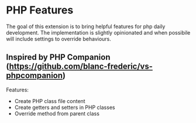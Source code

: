 PHP Features
=============
The goal of this extension is to bring helpful features for php daily development.
The implementation is slightly opinionated and when possibile will include settings to override behaviours.

Inspired by PHP Companion (https://github.com/blanc-frederic/vs-phpcompanion)
--------
Features:

* Create PHP class file content
* Create getters and setters in PHP classes
* Override method from parent class